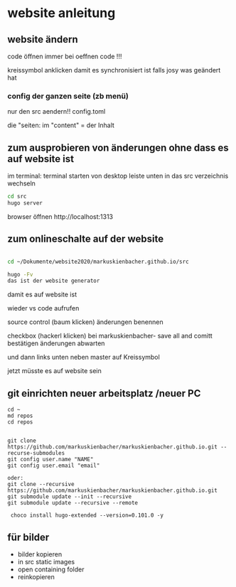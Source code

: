 # website anleitung

## website ändern

code öffnen
immer bei oeffnen code !!!

kreissymbol anklicken damit es synchronisiert ist falls josy was geändert hat

### config der ganzen seite (zb menü)

nur den src aendern!!
config.toml

die "seiten:
im "content" = der Inhalt

## zum ausprobieren von änderungen ohne dass es auf website ist

im terminal: terminal starten von desktop leiste unten
in das src verzeichnis wechseln

```sh
cd src
hugo server
```

browser öffnen
http://localhost:1313


## zum onlineschalte auf der website

```sh

cd ~/Dokumente/website2020/markuskienbacher.github.io/src

hugo -Fv
das ist der website generator
```

damit es auf website ist

wieder vs code aufrufen

source control (baum klicken) 
änderungen benennen

checkbox (hackerl klicken) bei markuskienbacher- 
save all and comitt bestätigen
änderungen abwarten 

und dann links unten neben master auf Kreissymbol

jetzt müsste es auf website sein



## git einrichten neuer arbeitsplatz /neuer PC

```
cd ~
md repos
cd repos


git clone https://github.com/markuskienbacher/markuskienbacher.github.io.git --recurse-submodules
git config user.name "NAME"
git config user.email "email"

oder:
git clone --recursive https://github.com/markuskienbacher/markuskienbacher.github.io.git
git submodule update --init --recursive
git submodule update --recursive --remote

 choco install hugo-extended --version=0.101.0 -y

```

## für bilder

* bilder kopieren
* in src static images
* open containing folder
* reinkopieren
